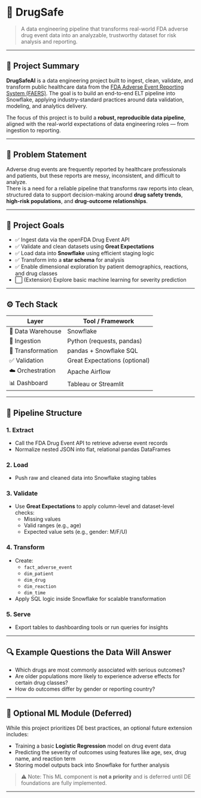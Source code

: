 # 💊 DrugSafe

> A data engineering pipeline that transforms real-world FDA adverse drug event data into an analyzable, trustworthy dataset for risk analysis and reporting.

---

## 📌 Project Summary

**DrugSafeAI** is a data engineering project built to ingest, clean, validate, and transform public healthcare data from the [FDA Adverse Event Reporting System (FAERS)](https://open.fda.gov/apis/drug/event/). The goal is to build an end-to-end ELT pipeline into Snowflake, applying industry-standard practices around data validation, modeling, and analytics delivery.

The focus of this project is to build a **robust, reproducible data pipeline**, aligned with the real-world expectations of data engineering roles — from ingestion to reporting.

---

## 🚨 Problem Statement

Adverse drug events are frequently reported by healthcare professionals and patients, but these reports are messy, inconsistent, and difficult to analyze.  
There is a need for a reliable pipeline that transforms raw reports into clean, structured data to support decision-making around **drug safety trends**, **high-risk populations**, and **drug-outcome relationships**.

---

## 🎯 Project Goals

- ✅ Ingest data via the openFDA Drug Event API
- ✅ Validate and clean datasets using **Great Expectations**
- ✅ Load data into **Snowflake** using efficient staging logic
- ✅ Transform into a **star schema** for analysis
- ✅ Enable dimensional exploration by patient demographics, reactions, and drug classes
- ⬜ (Extension) Explore basic machine learning for severity prediction

---

## ⚙️ Tech Stack

| Layer              | Tool / Framework         |
|--------------------|--------------------------|
| 💽 Data Warehouse   | Snowflake                |
| 🔄 Ingestion        | Python (requests, pandas)|
| 🧹 Transformation   | pandas + Snowflake SQL   |
| ✅ Validation       | Great Expectations (optional)      |
| ☁️ Orchestration    | Apache Airflow|
| 📊 Dashboard        | Tableau or Streamlit     |

---

## 🧱 Pipeline Structure

### 1. **Extract**
- Call the FDA Drug Event API to retrieve adverse event records
- Normalize nested JSON into flat, relational pandas DataFrames

### 2. **Load**
- Push raw and cleaned data into Snowflake staging tables

### 3. **Validate**
- Use **Great Expectations** to apply column-level and dataset-level checks:
  - Missing values
  - Valid ranges (e.g., age)
  - Expected value sets (e.g., gender: M/F/U)

### 4. **Transform**
- Create:
  - `fact_adverse_event`
  - `dim_patient`
  - `dim_drug`
  - `dim_reaction`
  - `dim_time`
- Apply SQL logic inside Snowflake for scalable transformation

### 5. **Serve**
- Export tables to dashboarding tools or run queries for insights

---

## 🔍 Example Questions the Data Will Answer

- Which drugs are most commonly associated with serious outcomes?
- Are older populations more likely to experience adverse effects for certain drug classes?
- How do outcomes differ by gender or reporting country?

---

## 🧠 Optional ML Module (Deferred)

While this project prioritizes DE best practices, an optional future extension includes:

- Training a basic **Logistic Regression** model on drug event data
- Predicting the severity of outcomes using features like age, sex, drug name, and reaction term
- Storing model outputs back into Snowflake for further analysis

> ⚠️ Note: This ML component is **not a priority** and is deferred until DE foundations are fully implemented.

---
